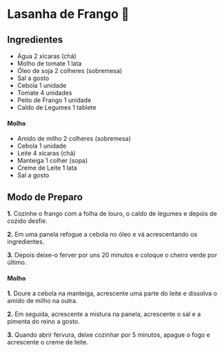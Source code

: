 # Lasanha de Frango :hatching_chick:



## Ingredientes

- Água 2 xícaras (chá)
- Molho de tomate 1 lata
- Óleo de soja 2 colheres (sobremesa)
- Sal a gosto
- Cebola 1 unidade
- Tomate 4 unidades
- Peito de Frango 1 unidade
- Caldo de Legumes 1 tablete

#### Molho

- Amido de milho 2 colheres (sobremesa)
- Cebola 1 unidade
- Leite 4 xícaras (chá)
- Manteiga 1 colher (sopa)
- Creme de Leite 1 lata
- Sal a gosto



## Modo de Preparo

**1.** Cozinhe o frango com a folha de louro, o caldo de legumes e depois de cozido desfie.

**2.** Em uma panela refogue a cebola no óleo e vá acrescentando os ingredientes.

**3.** Depois deixe-o ferver por uns 20 minutos e coloque o cheiro verde por último.

#### Molho

**1.** Doure a cebola na manteiga, acrescente uma parte do leite e dissolva o amido de milho na outra.

**2.** Em seguida, acrescente a mistura na panela, acrescente o sal e a pimenta do reino a gosto.

**3.** Quando abrir fervura, deixe cozinhar por 5 minutos, apague o fogo e acrescente o creme de leite.